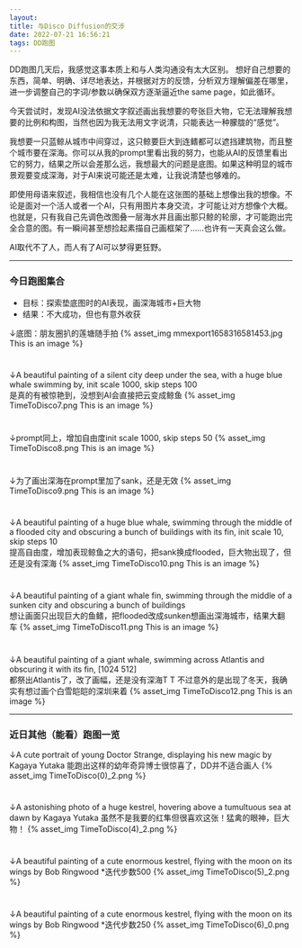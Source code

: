 ```yaml
---
layout: 
title: 与Disco Diffusion的交涉
date: 2022-07-21 16:56:21
tags: DD跑图
---
```

DD跑图几天后，我感觉这事本质上和与人类沟通没有太大区别。
想好自己想要的东西，简单、明确、详尽地表达，并根据对方的反馈，分析双方理解偏差在哪里，进一步调整自己的字词/参数以确保双方逐渐逼近the same page，如此循环。

<!-- more -->

今天尝试时，发现AI没法依据文字叙述画出我想要的夸张巨大物，它无法理解我想要的比例和构图，当然也因为我无法用文字说清，只能表达一种朦胧的“感觉”。

我想要一只蓝鲸从城市中间穿过，这只鲸要巨大到连鳍都可以遮挡建筑物，而且整个城市要在深海。你可以从我的prompt里看出我的努力，也能从AI的反馈里看出它的努力，结果之所以会差那么远，我想最大的问题是底图。如果这种明显的城市景观要变成深海，对于AI来说可能还是太难，让我说清楚也够难的。

即使用母语来叙述，我相信也没有几个人能在这张图的基础上想像出我的想像。不论是面对一个活人或者一个AI，只有用图片本身交流，才可能让对方想像个大概。也就是，只有我自己先调色改图叠一层海水并且画出那只鲸的轮廓，才可能跑出完全合意的图。有一瞬间甚至想捡起素描自己画框架了……也许有一天真会这么做。

AI取代不了人，而人有了AI可以梦得更狂野。

----------  

### 今日跑图集合 ###

- 目标：探索垫底图时的AI表现，画深海城市+巨大物
- 结果：不大成功，但也有意外收获	

↓底图：朋友圈扒的莲塘随手拍
{% asset_img mmexport1658316581453.jpg This is an image %}  
#  
↓A beautiful painting of a silent city deep under the sea, with a huge blue whale swimming by, init scale 1000, skip steps 100  
是真的有被惊艳到，没想到AI会直接把云变成鲸鱼
{% asset_img TimeToDisco7.png This is an image %}  
#  
↓prompt同上，增加自由度init scale 1000, skip steps 50
{% asset_img TimeToDisco8.png This is an image %}   
#  
↓为了画出深海在prompt里加了sank，还是无效
{% asset_img TimeToDisco9.png This is an image %}  
#  
↓A beautiful painting of a huge blue whale, swimming through the middle of a flooded city and obscuring a bunch of buildings with its fin, init scale 10, skip steps 10  
提高自由度，增加表现鲸鱼之大的语句，把sank换成flooded，巨大物出现了，但还是没有深海
{% asset_img TimeToDisco10.png This is an image %}    
#  
↓A beautiful painting of a giant whale fin, swimming through the middle of a sunken city and obscuring a bunch of buildings  
想让画面只出现巨大的鱼鳍，把flooded改成sunken想画出深海城市，结果大翻车
{% asset_img TimeToDisco11.png This is an image %}    
#  
↓A beautiful painting of a giant whale, swimming across Atlantis and obscuring it with its fin, [1024 512]  
都祭出Atlantis了，改了画幅，还是没有深海T T 不过意外的是出现了冬天，我确实有想过画个白雪皑皑的深圳来着
{% asset_img TimeToDisco12.png This is an image %} 

----------

### 近日其他（能看）跑图一览 ###

↓A cute portrait of young Doctor Strange, displaying his new magic by Kagaya Yutaka 能跑出这样的幼年奇异博士很惊喜了，DD并不适合画人
{% asset_img TimeToDisco(0)_2.png %} 
#  
↓A astonishing photo of a huge kestrel, hovering above a tumultuous sea at dawn by Kagaya Yutaka 虽然不是我要的红隼但很喜欢这张！猛禽的眼神，巨大物！
{% asset_img TimeToDisco(4)_2.png %} 
#  
↓A beautiful painting of a cute enormous kestrel, flying with the moon on its wings by Bob Ringwood *迭代步数500
{% asset_img TimeToDisco(5)_2.png %} 
#  
↓A beautiful painting of a cute enormous kestrel, flying with the moon on its wings by Bob Ringwood *迭代步数250
{% asset_img TimeToDisco(6)_0.png %} 